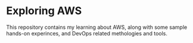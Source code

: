 # Exploring AWS

This repository contains my learning about AWS, along with some sample hands-on experinces, and DevOps related methologies and tools.
